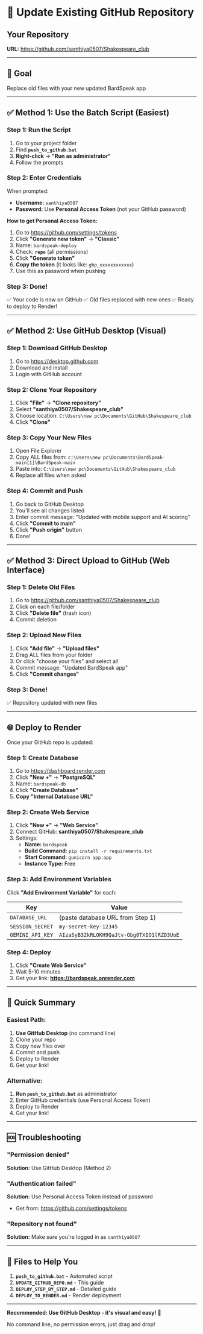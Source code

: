 # 🔄 Update Existing GitHub Repository

## Your Repository
**URL:** https://github.com/santhiya0507/Shakespeare_club

---

## 🎯 Goal
Replace old files with your new updated BardSpeak app

---

## ✅ Method 1: Use the Batch Script (Easiest)

### Step 1: Run the Script
1. Go to your project folder
2. Find **`push_to_github.bat`**
3. **Right-click** → **"Run as administrator"**
4. Follow the prompts

### Step 2: Enter Credentials
When prompted:
- **Username:** `santhiya0507`
- **Password:** Use **Personal Access Token** (not your GitHub password)

**How to get Personal Access Token:**
1. Go to https://github.com/settings/tokens
2. Click **"Generate new token"** → **"Classic"**
3. Name: `bardspeak-deploy`
4. Check: **`repo`** (all permissions)
5. Click **"Generate token"**
6. **Copy the token** (it looks like: `ghp_xxxxxxxxxxxx`)
7. Use this as password when pushing

### Step 3: Done!
✅ Your code is now on GitHub
✅ Old files replaced with new ones
✅ Ready to deploy to Render!

---

## ✅ Method 2: Use GitHub Desktop (Visual)

### Step 1: Download GitHub Desktop
1. Go to https://desktop.github.com
2. Download and install
3. Login with GitHub account

### Step 2: Clone Your Repository
1. Click **"File"** → **"Clone repository"**
2. Select **"santhiya0507/Shakespeare_club"**
3. Choose location: `C:\Users\new pc\Documents\GitHub\Shakespeare_club`
4. Click **"Clone"**

### Step 3: Copy Your New Files
1. Open File Explorer
2. Copy ALL files from: `c:\Users\new pc\Documents\BardSpeak-main[1]\BardSpeak-main`
3. Paste into: `C:\Users\new pc\Documents\GitHub\Shakespeare_club`
4. Replace all files when asked

### Step 4: Commit and Push
1. Go back to GitHub Desktop
2. You'll see all changes listed
3. Enter commit message: "Updated with mobile support and AI scoring"
4. Click **"Commit to main"**
5. Click **"Push origin"** button
6. Done!

---

## ✅ Method 3: Direct Upload to GitHub (Web Interface)

### Step 1: Delete Old Files
1. Go to https://github.com/santhiya0507/Shakespeare_club
2. Click on each file/folder
3. Click **"Delete file"** (trash icon)
4. Commit deletion

### Step 2: Upload New Files
1. Click **"Add file"** → **"Upload files"**
2. Drag ALL files from your folder
3. Or click "choose your files" and select all
4. Commit message: "Updated BardSpeak app"
5. Click **"Commit changes"**

### Step 3: Done!
✅ Repository updated with new files

---

## 🌐 Deploy to Render

Once your GitHub repo is updated:

### Step 1: Create Database
1. Go to https://dashboard.render.com
2. Click **"New +"** → **"PostgreSQL"**
3. Name: `bardspeak-db`
4. Click **"Create Database"**
5. **Copy "Internal Database URL"**

### Step 2: Create Web Service
1. Click **"New +"** → **"Web Service"**
2. Connect GitHub: **santhiya0507/Shakespeare_club**
3. Settings:
   - **Name:** `bardspeak`
   - **Build Command:** `pip install -r requirements.txt`
   - **Start Command:** `gunicorn app:app`
   - **Instance Type:** Free

### Step 3: Add Environment Variables
Click **"Add Environment Variable"** for each:

| Key | Value |
|-----|-------|
| `DATABASE_URL` | (paste database URL from Step 1) |
| `SESSION_SECRET` | `my-secret-key-12345` |
| `GEMINI_API_KEY` | `AIzaSyB32kRLOKH9QaJtv-Obg0TXIO1lRZD3UoE` |

### Step 4: Deploy
1. Click **"Create Web Service"**
2. Wait 5-10 minutes
3. Get your link: **https://bardspeak.onrender.com**

---

## 🎯 Quick Summary

### Easiest Path:
1. **Use GitHub Desktop** (no command line)
2. Clone your repo
3. Copy new files over
4. Commit and push
5. Deploy to Render
6. Get your link!

### Alternative:
1. **Run `push_to_github.bat`** as administrator
2. Enter GitHub credentials (use Personal Access Token)
3. Deploy to Render
4. Get your link!

---

## 🆘 Troubleshooting

### "Permission denied"
**Solution:** Use GitHub Desktop (Method 2)

### "Authentication failed"
**Solution:** Use Personal Access Token instead of password
- Get from: https://github.com/settings/tokens

### "Repository not found"
**Solution:** Make sure you're logged in as `santhiya0507`

---

## 📝 Files to Help You

1. **`push_to_github.bat`** - Automated script
2. **`UPDATE_GITHUB_REPO.md`** - This guide
3. **`DEPLOY_STEP_BY_STEP.md`** - Detailed guide
4. **`DEPLOY_TO_RENDER.md`** - Render deployment

---

**Recommended: Use GitHub Desktop - it's visual and easy!** 🎉

No command line, no permission errors, just drag and drop!
